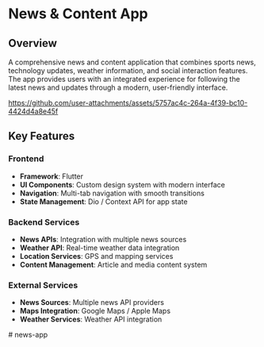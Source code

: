 # News & Content App

## Overview
A comprehensive news and content application that combines sports news, technology updates, weather information, and social interaction features. The app provides users with an integrated experience for following the latest news and updates through a modern, user-friendly interface.

https://github.com/user-attachments/assets/5757ac4c-264a-4f39-bc10-4424d4a8e45f


## Key Features
### Frontend
- **Framework**: Flutter
- **UI Components**: Custom design system with modern interface
- **Navigation**: Multi-tab navigation with smooth transitions
- **State Management**: Dio / Context API for app state

### Backend Services
- **News APIs**: Integration with multiple news sources
- **Weather API**: Real-time weather data integration
- **Location Services**: GPS and mapping services
- **Content Management**: Article and media content system

### External Services
- **News Sources**: Multiple news API providers
- **Maps Integration**: Google Maps / Apple Maps
- **Weather Services**: Weather API integration


#   n e w s - a p p  
 